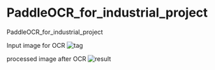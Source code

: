 # PaddleOCR_for_industrial_project
PaddleOCR_for_industrial_project

Input image for OCR 
![tag](https://github.com/user-attachments/assets/8b2d1a9b-847e-46b6-a987-8dee826b9dce)


 processed image after OCR 
![result](https://github.com/user-attachments/assets/97cca04f-e1ed-4257-9fa2-f81c986a5ee4)
